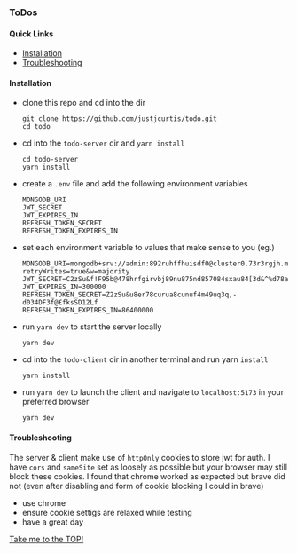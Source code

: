 ### ToDos

#### Quick Links
* [Installation](#installation)
* [Troubleshooting](#troubleshooting)

#### Installation
- clone this repo and cd into the dir
    ```
    git clone https://github.com/justjcurtis/todo.git
    cd todo
    ```
- cd into the `todo-server` dir and `yarn install`
    ```
    cd todo-server
    yarn install
    ```
- create a `.env` file and add the following environment variables
    ```
    MONGODB_URI
    JWT_SECRET
    JWT_EXPIRES_IN
    REFRESH_TOKEN_SECRET
    REFRESH_TOKEN_EXPIRES_IN
    ```
- set each environment variable to values that make sense to you (eg.)
    ```
    MONGODB_URI=mongodb+srv://admin:892ruhffhuisdf0@cluster0.73r3rgjh.mongodb.net/todo?retryWrites=true&w=majority
    JWT_SECRET=C2zSu&f!F95b@478hrfgirvbj89nu875nd857084sxau84[3d&^%d78ao3N9WM
    JWT_EXPIRES_IN=300000
    REFRESH_TOKEN_SECRET=Z2zSu&u8er78curua8cunuf4m49uq3q,-d034DF3f@£fksSD12Lf
    REFRESH_TOKEN_EXPIRES_IN=86400000
    ```
- run `yarn dev` to start the server locally
    ```
    yarn dev
    ```
- cd into the `todo-client` dir in another terminal and run yarn `install`
    ```
    yarn install
    ```
- run `yarn dev` to launch the client and navigate to `localhost:5173` in your preferred browser
    ```
    yarn dev
    ```

#### Troubleshooting

The server & client make use of `httpOnly` cookies to store jwt for auth. I have `cors` and `sameSite` set as loosely as possible but your browser may still block these cookies. I found that chrome worked as expected but brave did not (even after disabling and form of cookie blocking I could in brave)

- use chrome
- ensure cookie settigs are relaxed while testing
- have a great day

[Take me to the TOP!](#top)
